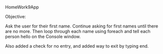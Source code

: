 HomeWork9App

Objective:

Ask the user for their first name. Continue asking for first names until there are no more. Then loop through each name using foreach and tell each person hello on the Console window.

Also added a check for no entry, and added way to exit by typing end.
